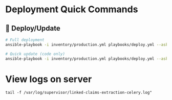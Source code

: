 # Deployment Quick Commands

## 🚀 Deploy/Update

```bash
# Full deployment
ansible-playbook -i inventory/production.yml playbooks/deploy.yml --ask-vault-pass

# Quick update (code only)
ansible-playbook -i inventory/production.yml playbooks/deploy.yml --ask-vault-pass --tags update
```


# View logs on server
```
tail -f /var/log/supervisor/linked-claims-extraction-celery.log"
```
